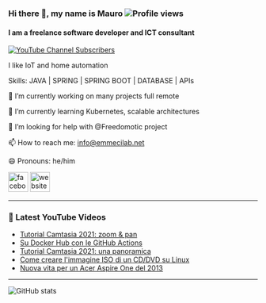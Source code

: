 ### Hi there 👋, my name is Mauro ![Profile views](https://gpvc.arturio.dev/mcicolella)
#### I am a freelance software developer and ICT consultant

[![YouTube Channel Subscribers](https://img.shields.io/youtube/channel/subscribers/UCwTjA-PulR8QrL6C2tiBrDg?label=SUBSCRIBE-EmmeCiLab&style=plastic)](https://www.youtube.com/c/emmecilab?sub_confirmation=1)

I like IoT and home automation

Skills: JAVA | SPRING | SPRING BOOT | DATABASE | APIs

🔭 I’m currently working on many projects full remote

🌱 I’m currently learning Kubernetes, scalable architectures 

🤔 I’m looking for help with @Freedomotic project 

📫 How to reach me: info@emmecilab.net 

😄 Pronouns: he/him 

[<img src='https://cdn.jsdelivr.net/npm/simple-icons@3.0.1/icons/facebook.svg' alt='facebook' height='40'>](https://www.facebook.com/EmmeCiLab-114063663344644)    [<img src='https://cdn.jsdelivr.net/npm/simple-icons@3.0.1/icons/icloud.svg' alt='website' height='40'>](https://www.emmecilab.net)  

---

### 🎥 Latest YouTube Videos

<!-- YOUTUBE:START -->
- [Tutorial Camtasia 2021: zoom & pan](https://youtu.be/bZQOaf27MBc)
- [Su Docker Hub con le GitHub Actions](https://youtu.be/AGldK5g30Xg)
- [Tutorial Camtasia 2021: una panoramica](https://youtu.be/H3tXtRRCjjo)
- [Come creare l'immagine ISO di un CD/DVD su Linux](https://youtu.be/VnnCHCc3Lqc)
- [Nuova vita per un Acer Aspire One del 2013](https://youtu.be/c1axV38Q0gA)
<!-- YOUTUBE:END -->

---

![GitHub stats](https://github-readme-stats.vercel.app/api?username=mcicolella&show_icons=true)  
  


